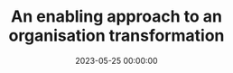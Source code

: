 ---
title: 'An enabling approach to an organisation transformation'
description: >
 Organisations attempt to transform their structure in many different ways. Usually, they resort to external help to move the needle forward. More often than one would like, externals impose the new organisation structure on people. Well, you can picture what happens next in the story.
 <br /><br />
 There are different approaches to organisation evolution (as opposed to transformation). Team Topologies give us a pattern language describing the expected behaviours. Namely, how to be an Enabling team. Join João in this talk, where he will share his field story about enabling a European Telco in its evolutionary journey. The organisation applied Team Topologies and Domain-Driven Design practices to reshape their boundaries and allow fast flow. Spoiler alert: no design was imposed on the organisation!
conference: 'FastFlowConf'
type: 'talk'
location: 'London, United Kingdom'
website: https://fastflowconf.com/
slides: https://speakerdeck.com/joaoasrosa/an-enabling-approach-to-an-organisation-transformation-at-fastflowconf-london-2023
videoYoutube: 'efXtQ9bIBsM'
date: 2023-05-25 00:00:00
featured_image: '/images/speaking/2023-05-25-fastflowconf-an-enabling-approach-to-an-organisation-transformation.webp'
---